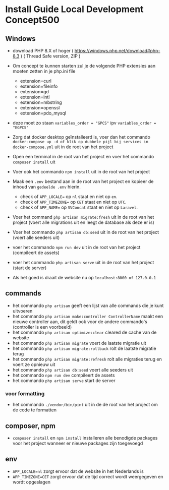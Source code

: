 # Install Guide Local Development Concept500

## Windows
- download PHP 8.X of hoger ( https://windows.php.net/download#php-8.3 ) ( Thread Safe version, ZIP )
- Om concept te kunnen starten zul je de volgende PHP extensies aan moeten zetten in je php.ini file
    - extension=curl
    - extension=fileinfo
    - extension=gd
    - extension=intl
    - extension=mbstring
    - extension=openssl
    - extension=pdo_mysql

- deze moet zo staan `variables_order = "GPCS"` ipv `variables_order = "EGPCS"`

- Zorg dat docker desktop geïnstalleerd is, voer dan het commando `docker-compose up -d of klik op dubbele pijl bij services in docker-compose.yml` uit in de root van het project
- Open een terminal in de root van het project en voer het commando `composer install` uit
- Voer ook het commando `npm install` uit in de root van het project
- Maak een `.env` bestand aan in de root van het project en kopieer de inhoud van `gedeelde .env` hierin.
    - check of `APP_LOCALE=` op `nl` staat en niet op `en`.
    - check of `APP_TIMEZONE=` op `CET` staat en niet op `UTC`.
    - check of `APP_NAME=` op `SVConcat` staat en niet op `Laravel`.
- Voer het command `php artisan migrate:fresh` uit in de root van het project (voert alle migrations uit en leegt de database als deze er is)
- Voer het commando `php artisan db:seed` uit in de root van het project (voert alle seeders uit)
- voer het commando `npm run dev` uit in de root van het project (compileert de assets)
- voer het commando `php artisan serve` uit in de root van het project (start de server)
- Als het goed is draait de website nu op `localhost:8000 of 127.0.0.1`

## commands
- het commando `php artisan` geeft een lijst van alle commands die je kunt uitvoeren
- het commando `php artisan make:controller ControllerName` maakt een nieuwe controller aan, dit geldt ook voor de andere commando's (controller is een voorbeeld)
- het commando `php artisan optimize:clear` cleared de cache van de website
- het commando `php artisan migrate` voert de laatste migratie uit
- het commando `php artisan migrate:rollback` rolt de laatste migratie terug
- het commando `php artisan migrate:refresh` rolt alle migraties terug en voert ze opnieuw uit
- het commando `php artisan db:seed` voert alle seeders uit
- het commando `npm run dev` compileert de assets
- het commando `php artisan serve` start de server

### voor formatting
- het commando `./vendor/bin/pint` uit in de de root van het project om de code te formatten

## composer, npm
- `composer install` en `npm install` installeren alle benodigde packages voor het project wanneer er nieuwe packages zijn toegevoegd

## env
- `APP_LOCALE=nl` zorgt ervoor dat de website in het Nederlands is
- `APP_TIMEZONE=CET` zorgt ervoor dat de tijd correct wordt weergegeven en wordt opgeslagen
